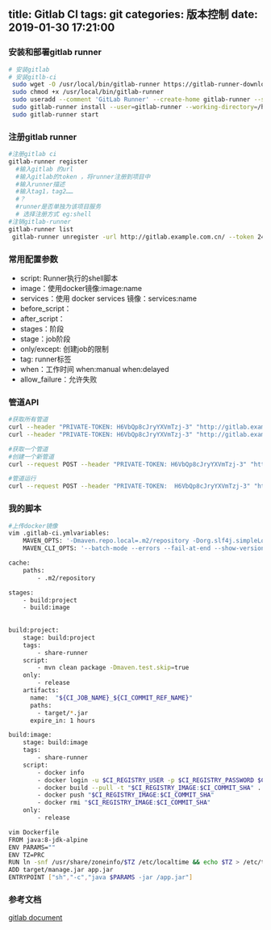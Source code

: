 title: Gitlab CI
tags: git
categories: 版本控制
date: 2019-01-30  17:21:00
---
### 安装和部署gitlab runner
```bash
# 安装gitlab
# 安装gitlb-ci
 sudo wget -O /usr/local/bin/gitlab-runner https://gitlab-runner-downloads.s3.amazonaws.com/latest/binaries/gitlab-runner-linux-amd64
 sudo chmod +x /usr/local/bin/gitlab-runner
 sudo useradd --comment 'GitLab Runner' --create-home gitlab-runner --shell /bin/bash
 sudo gitlab-runner install --user=gitlab-runner --working-directory=/home/gitlab-runner
 sudo gitlab-runner start
```
<!-- more -->

### 注册gitlab runner
```bash
#注册gitlab ci
gitlab-runner register
  #输入gitlab 的url
  #输入gitlab的token ，将runner注册到项目中
  #输入runner描述
  #输入tag1，tag2……
  #？
  #runner是否单独为该项目服务
  # 选择注册方式 eg:shell
#注销gitlab-runner
gitlab-runner list
 gitlab-runner unregister -url http://gitlab.example.com.cn/ --token 2418b9431538bca7db6e451a79df69
```

### 常用配置参数
* script:  Runner执行的shell脚本
* image：使用docker镜像:image:name
* services：使用 docker services 镜像：services:name
* before_script：
* after_script：
* stages：阶段
* stage：job阶段
* only/except: 创建job的限制
* tag: runner标签
* when：工作时间 when:manual  when:delayed
* allow_failure：允许失败

### 管道API
```bash
#获取所有管道
curl --header "PRIVATE-TOKEN: H6VbQp8cJryYXVmTzj-3" "http://gitlab.example.com.cn/api/v4/projects/91/pipelines" 
curl --header "PRIVATE-TOKEN: H6VbQp8cJryYXVmTzj-3" "http://gitlab.example.com.cn/api/v4/projects/91/pipelines?status=success" |python -m json.tool

#获取一个管道
#创建一个新管道
curl --request POST --header "PRIVATE-TOKEN: H6VbQp8cJryYXVmTzj-3" "http://gitlab.example.com.cn/api/v4/projects/91/pipeline?ref=master" |python -m json.tool

#管道运行
curl --request POST --header "PRIVATE-TOKEN:  H6VbQp8cJryYXVmTzj-3" "http://gitlab.example.com.cn/api/v4/projects/91/pipelines/91/retry"
```
### 我的脚本
```bash
#上传docker镜像
vim .gitlab-ci.ymlvariables:
    MAVEN_OPTS: '-Dmaven.repo.local=.m2/repository -Dorg.slf4j.simpleLogger.log.org.apache.maven.cli.transfer.Slf4jMavenTransferListener=WARN -Dorg.slf4j.simpleLogger.showDateTime=true -Djava.awt.headless=true'
    MAVEN_CLI_OPTS: '--batch-mode --errors --fail-at-end --show-version -DinstallAtEnd=true -DdeployAtEnd=true'

cache:
    paths:
        - .m2/repository

stages:
    - build:project
    - build:image
    
    
build:project:
    stage: build:project
    tags:
        - share-runner
    script:
        - mvn clean package -Dmaven.test.skip=true
    only:
        - release
    artifacts:
      name:  "${CI_JOB_NAME}_${CI_COMMIT_REF_NAME}"
      paths:
        - target/*.jar
      expire_in: 1 hours

build:image:
    stage: build:image
    tags:
        - share-runner
    script:
        - docker info
        - docker login -u $CI_REGISTRY_USER -p $CI_REGISTRY_PASSWORD $CI_REGISTRY
        - docker build --pull -t "$CI_REGISTRY_IMAGE:$CI_COMMIT_SHA" .
        - docker push "$CI_REGISTRY_IMAGE:$CI_COMMIT_SHA"
        - docker rmi "$CI_REGISTRY_IMAGE:$CI_COMMIT_SHA"
    only:
        - release

vim Dockerfile
FROM java:8-jdk-alpine
ENV PARAMS=""
ENV TZ=PRC
RUN ln -snf /usr/share/zoneinfo/$TZ /etc/localtime && echo $TZ > /etc/timezone
ADD target/manage.jar app.jar
ENTRYPOINT ["sh","-c","java $PARAMS -jar /app.jar"]


```
### 参考文档
[gitlab document ](https://docs.gitlab.com/ee/ci/quick_start/)